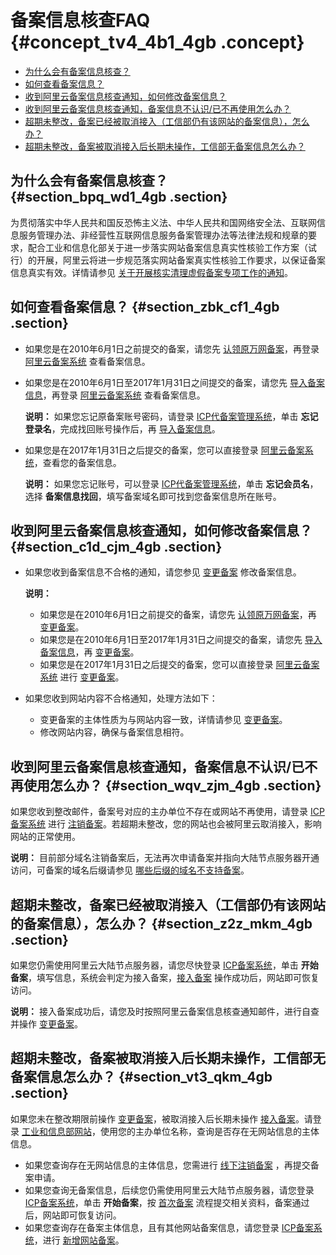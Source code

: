 # 备案信息核查FAQ {#concept_tv4_4b1_4gb .concept}

-   [为什么会有备案信息核查？](cn.zh-CN/常见问题/备案信息核查FAQ.md#section_bpq_wd1_4gb)
-   [如何查看备案信息？](cn.zh-CN/常见问题/备案信息核查FAQ.md#section_zbk_cf1_4gb)
-   [收到阿里云备案信息核查通知，如何修改备案信息？](cn.zh-CN/常见问题/备案信息核查FAQ.md#section_c1d_cjm_4gb)
-   [收到阿里云备案信息核查通知，备案信息不认识/已不再使用怎么办？](cn.zh-CN/常见问题/备案信息核查FAQ.md#section_wqv_zjm_4gb)
-   [超期未整改，备案已经被取消接入（工信部仍有该网站的备案信息），怎么办？](cn.zh-CN/常见问题/备案信息核查FAQ.md#section_z2z_mkm_4gb)
-   [超期未整改，备案被取消接入后长期未操作，工信部无备案信息怎么办？](cn.zh-CN/常见问题/备案信息核查FAQ.md#section_vt3_qkm_4gb)

## 为什么会有备案信息核查？ {#section_bpq_wd1_4gb .section}

为贯彻落实中华人民共和国反恐怖主义法、中华人民共和国网络安全法、互联网信息服务管理办法、非经营性互联网信息服务备案管理办法等法律法规和规章的要求，配合工业和信息化部关于进一步落实网站备案信息真实性核验工作方案（试行）的开展，阿里云将进一步规范落实网站备案真实性核验工作要求，以保证备案信息真实有效。详情请参见 [关于开展核实清理虚假备案专项工作的通知](https://help.aliyun.com/noticelist/articleid/20778011.html)。

## 如何查看备案信息？ {#section_zbk_cf1_4gb .section}

-   如果您是在2010年6月1日之前提交的备案，请您先 [认领原万网备案](../../../../../cn.zh-CN/备案流程/认领原万网备案.md#)，再登录 [阿里云备案系统](https://beian.aliyun.com/order/selfBaIndex.htm) 查看备案信息。
-   如果您是在2010年6月1日至2017年1月31日之间提交的备案，请您先 [导入备案信息](cn.zh-CN/常见问题/备案平台合并FAQ.md#section_xzb_ykt_zdb)，再登录 [阿里云备案系统](https://beian.aliyun.com/order/selfBaIndex.htm) 查看备案信息。

    **说明：** 如果您忘记原备案账号密码，请登录 [ICP代备案管理系统](https://beian.aliyun.com/account/login.htm)，单击 **忘记登录名**，完成找回账号操作后，再 [导入备案信息](cn.zh-CN/常见问题/备案平台合并FAQ.md#section_xzb_ykt_zdb)。

-   如果您是在2017年1月31日之后提交的备案，您可以直接登录 [阿里云备案系统](https://beian.aliyun.com/order/selfBaIndex.htm)，查看您的备案信息。

    **说明：** 如果您忘记账号，可以登录 [ICP代备案管理系统](https://account.aliyun.com)，单击 **忘记会员名**，选择 **备案信息找回**，填写备案域名即可找到您备案信息所在账号。


## 收到阿里云备案信息核查通知，如何修改备案信息？ {#section_c1d_cjm_4gb .section}

-   如果您收到备案信息不合格的通知，请您参见 [变更备案](../../../../../cn.zh-CN/备案流程/变更备案.md#) 修改备案信息。

    **说明：** 

    -   如果您是在2010年6月1日之前提交的备案，请您先 [认领原万网备案](../../../../../cn.zh-CN/备案流程/认领原万网备案.md#)，再 [变更备案](../../../../../cn.zh-CN/备案流程/变更备案.md#)。
    -   如果您是在2010年6月1日至2017年1月31日之间提交的备案，请您先 [导入备案信息](cn.zh-CN/常见问题/备案平台合并FAQ.md#section_xzb_ykt_zdb)，再 [变更备案](../../../../../cn.zh-CN/备案流程/变更备案.md#)。
    -   如果您是在2017年1月31日之后提交的备案，您可以直接登录 [阿里云备案系统](https://beian.aliyun.com/order/selfBaIndex.htm) 进行 [变更备案](../../../../../cn.zh-CN/备案流程/变更备案.md#)。
-   如果您收到网站内容不合格通知，处理方法如下：
    -   变更备案的主体性质为与网站内容一致，详情请参见 [变更备案](../../../../../cn.zh-CN/备案流程/变更备案.md#)。
    -   修改网站内容，确保与备案信息相符。

## 收到阿里云备案信息核查通知，备案信息不认识/已不再使用怎么办？ {#section_wqv_zjm_4gb .section}

如果您收到整改邮件，备案号对应的主办单位不存在或网站不再使用，请登录 [ICP备案系统](https://beian.aliyun.com) 进行 [注销备案](../../../../../cn.zh-CN/备案流程/注销备案.md#)。若超期未整改，您的网站也会被阿里云取消接入，影响网站的正常使用。

**说明：** 目前部分域名注销备案后，无法再次申请备案并指向大陆节点服务器开通访问，可备案的域名后缀请参见 [哪些后缀的域名不支持备案](cn.zh-CN/常见问题/备案域名FAQ.md#section_kq2_xls_zdb)。

## 超期未整改，备案已经被取消接入（工信部仍有该网站的备案信息），怎么办？ {#section_z2z_mkm_4gb .section}

如果您仍需使用阿里云大陆节点服务器，请您尽快登录 [ICP备案系统](https://beian.aliyun.com)，单击 **开始备案**，填写信息，系统会判定为接入备案，[接入备案](../../../../../cn.zh-CN/备案流程/接入备案.md#) 操作成功后，网站即可恢复访问。

**说明：** 接入备案成功后，请您及时按照阿里云备案信息核查通知邮件，进行自查并操作 [变更备案](../../../../../cn.zh-CN/备案流程/变更备案.md#)。

## 超期未整改，备案被取消接入后长期未操作，工信部无备案信息怎么办？ {#section_vt3_qkm_4gb .section}

如果您未在整改期限前操作 [变更备案](../../../../../cn.zh-CN/备案流程/变更备案.md#)，被取消接入后长期未操作 [接入备案](../../../../../cn.zh-CN/备案流程/接入备案.md#)。请登录 [工业和信息部网站](http://www.miitbeian.gov.cn/publish/query/indexFirst.action)，使用您的主办单位名称，查询是否存在无网站信息的主体信息。

-   如果您查询存在无网站信息的主体信息，您需进行 [线下注销备案](cn.zh-CN/常见问题/其他/如何注销其他单位备案.md#) ，再提交备案申请。
-   如果您查询无备案信息，后续您仍需使用阿里云大陆节点服务器，请您登录 [ICP备案系统](https://beian.aliyun.com)，单击 **开始备案**，按 [首次备案](../../../../../cn.zh-CN/备案流程/首次备案.md#) 流程提交相关资料，备案通过后，网站即可恢复访问。
-   如果您查询存在备案主体信息，且有其他网站备案信息，请您登录 [ICP备案系统](https://beian.aliyun.com)，进行 [新增网站备案](../../../../../cn.zh-CN/备案流程/新增网站（原备案不在阿里云）.md#)。

